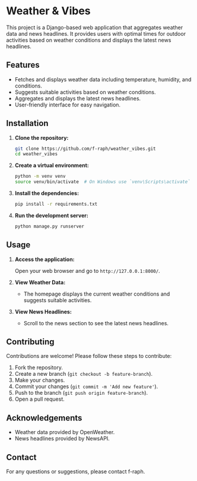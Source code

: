 # Weather & Vibes

This project is a Django-based web application that aggregates weather data and news headlines. It provides users with optimal times for outdoor activities based on weather conditions and displays the latest news headlines.

## Features

- Fetches and displays weather data including temperature, humidity, and conditions.
- Suggests suitable activities based on weather conditions.
- Aggregates and displays the latest news headlines.
- User-friendly interface for easy navigation.

## Installation

1. **Clone the repository:**

   ```bash
   git clone https://github.com/f-raph/weather_vibes.git
   cd weather_vibes
   ```

2. **Create a virtual environment:**

   ```bash
   python -m venv venv
   source venv/bin/activate  # On Windows use `venv\Scripts\activate`
   ```

3. **Install the dependencies:**

   ```bash
   pip install -r requirements.txt
   ```

4. **Run the development server:**

   ```bash
   python manage.py runserver
   ```

## Usage

1. **Access the application:**

   Open your web browser and go to `http://127.0.0.1:8000/`.

2. **View Weather Data:**

   - The homepage displays the current weather conditions and suggests suitable activities.

3. **View News Headlines:**

   - Scroll to the news section to see the latest news headlines.

## Contributing

Contributions are welcome! Please follow these steps to contribute:

1. Fork the repository.
2. Create a new branch (`git checkout -b feature-branch`).
3. Make your changes.
4. Commit your changes (`git commit -m 'Add new feature'`).
5. Push to the branch (`git push origin feature-branch`).
6. Open a pull request.

## Acknowledgements

- Weather data provided by OpenWeather.
- News headlines provided by NewsAPI.

## Contact

For any questions or suggestions, please contact f-raph.
